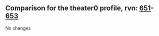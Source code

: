 ## Comparison for the theater0 profile, rvn: [651](https://github.com/PRO100KatYT/FortniteProfileRevisions/tree/main/profiles/theater0/651%20theater0.json)-[653](https://github.com/PRO100KatYT/FortniteProfileRevisions/tree/main/profiles/theater0/653%20theater0.json)

No changes

